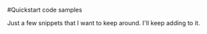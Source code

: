 #Quickstart code samples

Just a few snippets that I want to keep around. I'll keep adding to it. 

